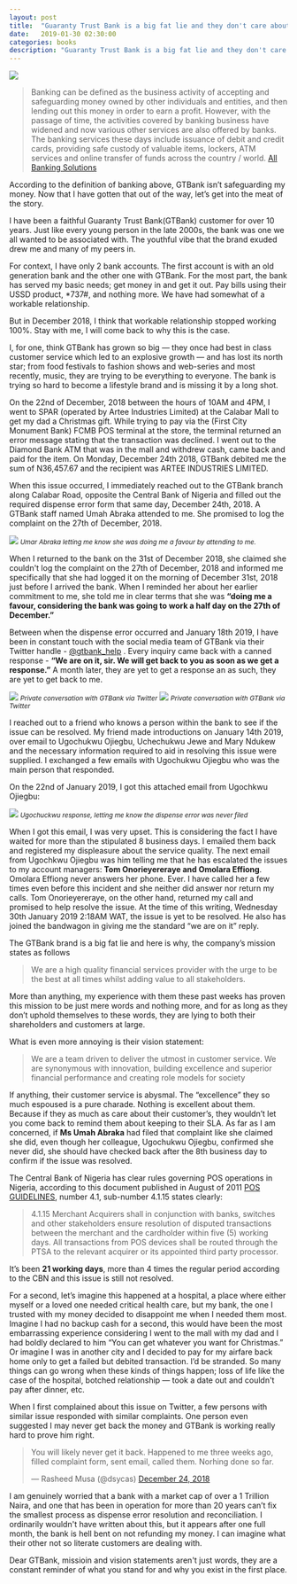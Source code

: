 ```yaml
---
layout: post
title:  "Guaranty Trust Bank is a big fat lie and they don't care about you."
date:   2019-01-30 02:30:00
categories: books
description: "Guaranty Trust Bank is a big fat lie and they don't care about you."
---
```

<img src="{{ site.url }}/assets/article_images/gtbank/logo.jpg"/>

> Banking can be defined as the business activity of accepting and safeguarding money owned by other individuals and entities, and then lending out this money in order to earn a profit. However, with the passage of time, the activities covered by banking business have widened and now various other services are also offered by banks.  The banking services these days include issuance of debit and credit cards, providing safe custody of valuable items, lockers, ATM services and online transfer of funds across the country / world.
[All Banking Solutions](http://www.allbankingsolutions.com/banking-tutor/what-is-banking.shtml)

According to the definition of banking above, GTBank isn’t safeguarding my money. Now that I have gotten that out of the way, let’s get into the meat of the story.

I have been a faithful Guaranty Trust Bank(GTBank) customer for over 10 years. Just like every young person in the late 2000s, the bank was one we all wanted to be associated with. The youthful vibe that the brand exuded drew me and many of my peers in. 

For context, I have only 2 bank accounts. The first account is with an old generation bank and the other one with GTBank. For the most part, the bank has served my basic needs; get money in and get it out. Pay bills using their USSD product, *737#, and nothing more. We have had somewhat of a workable relationship.  

But in December 2018, I think that workable relationship stopped working 100%. Stay with me, I will come back to why this is the case. 

I, for one, think GTBank has grown so big &mdash; they once had best in class customer service which led to an explosive growth &mdash; and has lost its north star; from food festivals to fashion shows and web-series and most recently, music, they are trying to be everything to everyone. The bank is trying so hard to become a lifestyle brand and is missing it by a long shot. 

On the 22nd of December, 2018 between the hours of 10AM and 4PM, I went to SPAR (operated by Artee Industries Limited) at the Calabar Mall to get my dad a Christmas gift. While trying to pay via the (First City Monument Bank) FCMB POS terminal at the store, the terminal returned an error message stating that the transaction was declined. I went out to the Diamond Bank ATM that was in the mall and withdrew cash, came back and paid for the item. On Monday, December 24th 2018, GTBank debited me the sum of N36,457.67 and the recipient was ARTEE INDUSTRIES LIMITED.

When this issue occurred, I immediately reached out to the GTBank branch along Calabar Road, opposite the Central Bank of Nigeria and filled out the required dispense error form that same day, December 24th, 2018. A GTBank staff named Umah Abraka attended to me. She promised to log the complaint on the 27th of December, 2018. 

<img src="{{ site.url }}/assets/article_images/gtbank/staff.jpg"/>
<small><em>Umar Abraka letting me know she was doing me a favour by attending to me.</em></small>

When I returned to the bank on the 31st of December 2018, she claimed she couldn't log the complaint on the 27th of December, 2018 and informed me specifically that she had logged it on the morning of December 31st, 2018 just before I arrived the bank. When I reminded her about her earlier commitment to me, she told me in clear terms that she was **“doing me a favour, considering the bank was going to work a half day on the 27th of December.”**

Between when the dispense error occurred and January 18th 2019, I have been in constant touch with the social media team of GTBank via their Twitter handle - [@gtbank_help](https://twitter.com/gtbank_help) . Every inquiry came back with a canned response - **“We are on it, sir. We will get back to you as soon as we get a response.”** A month later, they are yet to get a response an as such, they are yet to get back to me. 

<img src="{{ site.url }}/assets/article_images/gtbank/tweet.jpeg"/>
<small><em>Private conversation with GTBank via Twitter</em></small>

<img src="{{ site.url }}/assets/article_images/gtbank/tweet2.jpeg"/>
<small><em>Private conversation with GTBank via Twitter</em></small>

I reached out to a friend who knows a person within the bank to see if the issue can be resolved. My friend made introductions on January 14th 2019, over email to 
Ugochukwu Ojiegbu, Uchechukwu Jewe and Mary Ndukew and the necessary information required to aid in resolving this issue were supplied. I exchanged a few emails with Ugochukwu Ojiegbu who was the main person that responded. 

On the 22nd of January 2019, I got this attached email from Ugochkwu Ojiegbu:

 
<img src="{{ site.url }}/assets/article_images/gtbank/email.png"/>
<small><em>Ugochuckwu response, letting me know the dispense error was never filed</em></small>

When I got this email, I was very upset. This is considering the fact I have waited for more than the stipulated 8 business days. I emailed them back and registered my displeasure about the service quality. The next email from Ugochkwu Ojiegbu was him telling me that he has escalated the issues to my account managers: **Tom Onorieyereraye and Omolara Effiong**. Omolara Effiong never answers her phone. Ever. I have called her a few times even before this incident and she neither did answer nor return my calls. Tom Onorieyereraye, on the other hand, returned my call and promised to help resolve the issue. At the time of this writing, Wednesday 30th January 2019 2:18AM WAT, the issue is yet to be resolved. He also has joined the bandwagon in giving me the standard “we are on it” reply. 

The GTBank brand is a big fat lie and here is why, the company’s mission states as follows
> We are a high quality financial services provider with the urge to be the best at all times whilst adding value to all stakeholders.

More than anything, my experience with them these past weeks has proven this mission to be just mere words and nothing more, and for as long as they don’t uphold themselves to these words, they are lying to both their shareholders and customers at large.

What is even more annoying is their vision statement: 
> We are a team driven to deliver the utmost in customer service. We are synonymous with innovation, building excellence and superior financial performance and creating role models for society

If anything, their customer service is abysmal. The “excellence” they so much espoused is a pure charade. Nothing is excellent about them. Because if they as much as care about their customer’s, they wouldn’t let you come back to remind them about keeping to their SLA. As far as I am concerned, if **Ms Umah Abraka** had filed that complaint like she claimed she did, even though her colleague, Ugochukwu Ojiegbu, confirmed she never did, she should have checked back after the 8th business day to confirm if the issue was resolved. 


The Central Bank of Nigeria has clear rules governing POS operations in Nigeria, according to this document published in August of 2011 [POS GUIDELINES](https://www.cbn.gov.ng/cashless/POS_GUIDELINES_August2011_FINAL_FINAL%20(2).pdf), number 4.1, sub-number 4.1.15 states clearly:

>4.1.15 Merchant Acquirers shall in conjunction with banks, switches and other stakeholders ensure resolution of disputed transactions between the merchant and the cardholder within five (5) working days. All transactions from POS devices shall be routed through the PTSA to the relevant acquirer or its appointed third party processor.

It’s been **21 working days**, more than 4 times the regular period according to the CBN and this issue is still not resolved. 


For a second, let’s imagine this happened at a hospital, a place where either myself or a loved one needed critical health care, but my bank, the one I trusted with my money decided to disappoint me when I needed them most. Imagine I had no backup cash for a second, this would have been the most embarrassing experience considering I went to the mall with my dad and I had boldly declared to him “You can get whatever you want for Christmas.” Or imagine I was in another city and I decided to pay for my airfare back home only to get a failed but debited transaction. I’d be stranded. So many things can go wrong when these kinds of things happen; loss of life like the case of the hospital, botched relationship &mdash; took a date out and couldn't pay after dinner, etc.

When I first complained about this issue on Twitter, a few persons with similar issue responded with similar complaints. One person even suggested I may never get back the money and GTBank is working really hard to prove him right. 
<blockquote class="twitter-tweet"><p lang="en" dir="ltr">You will likely never get it back. Happened to me three weeks ago, filled complaint form, sent email, called them. Norhing done so far.</p>&mdash; Rasheed Musa (@dsycas) <a href="https://twitter.com/dsycas/status/1077105193114832896?ref_src=twsrc%5Etfw">December 24, 2018</a></blockquote> <script async src="https://platform.twitter.com/widgets.js" charset="utf-8"></script>

I am genuinely worried that a bank with a market cap of over a 1 Trillion Naira, and one that has been in operation for more than 20 years can’t fix the smallest process as dispense error resolution and reconciliation. I ordinarily wouldn't have written about this, but it appears after one full month, the bank is hell bent on not refunding my money. I can imagine what their other 
not so literate customers are dealing with. 

Dear GTBank, missioin and vision statements aren't just words, they are a constant reminder of what you stand for and why you exist in the first place.